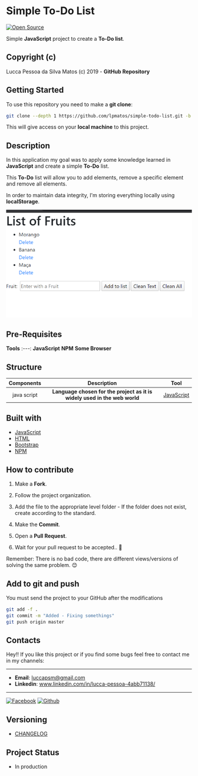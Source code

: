 Simple To-Do List
============

[![Open Source](https://badges.frapsoft.com/os/v1/open-source.svg?v=102)](https://github.com/lpmatos)

Simple **JavaScript** project to create a **To-Do list**.

## Copyright (c)

Lucca Pessoa da Silva Matos (c) 2019 - **GitHub Repository**

## Getting Started

To use this repository you need to make a **git clone**:

```bash
git clone --depth 1 https://github.com/lpmatos/simple-todo-list.git -b master
```

This will give access on your **local machine** to this project.

## Description 

In this application my goal was to apply some knowledge learned in **JavaScript** and create a simple **To-Do** list. 

This **To-Do** list will allow you to add elements, remove a specific element and remove all elements.

In order to maintain data integrity, I'm storing everything locally using **localStorage**.

![Alt text](docs/TO-DO.png?raw=true "To-Do List")

## Pre-Requisites

**Tools**
:---:
**JavaScript**
**NPM**
**Some Browser**

## Structure

**Components** | **Description** | **Tool**
:---: | :---: | :---:
java script | **Language chosen for the project as it is widely used in the web world** | [JavaScript](https://developer.mozilla.org/pt-BR/docs/Aprender/JavaScript)

## Built with

- [JavaScript](https://developer.mozilla.org/pt-BR/docs/Aprender/JavaScript)
- [HTML](https://www.w3schools.com/html/)
- [Bootstrap](https://getbootstrap.com/)
- [NPM](https://www.npmjs.com/)

## How to contribute

1. Make a **Fork**.

2. Follow the project organization.

3. Add the file to the appropriate level folder - If the folder does not exist, create according to the standard.

4. Make the **Commit**.

5. Open a **Pull Request**.

6. Wait for your pull request to be accepted.. 🚀

Remember: There is no bad code, there are different views/versions of solving the same problem. 😊

## Add to git and push

You must send the project to your GitHub after the modifications

```bash
git add -f .
git commit -m "Added - Fixing somethings"
git push origin master
```

## Contacts

Hey!! If you like this project or if you find some bugs feel free to contact me in my channels:

---

* **Email**: luccapsm@gmail.com
* **Linkedin**: www.linkedin.com/in/lucca-pessoa-4abb71138/

---

[![Facebook](https://github.frapsoft.com/social/facebook.png)](https://www.facebook.com/lucca.pessoa.9)
[![Github](https://github.frapsoft.com/social/github.png)](https://github.com/lpmatos)

## Versioning

- [CHANGELOG](CHANGELOG.md)

## Project Status

* In production